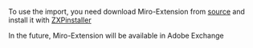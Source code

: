 <p>To use the import, you need download Miro-Extension from <a href="https://drive.google.com/uc?id=1qV5To-hAdUa4fEW3pqyE4owywPDDa96m&export=download">source</a> and install it with <a href="https://zxpinstaller.com">ZXPinstaller</a></p>
<p>In the future, Miro-Extension will be available in Adobe Exchange</p>